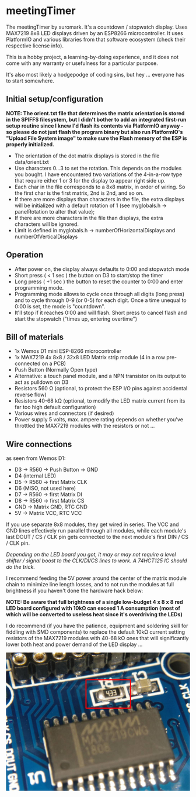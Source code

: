 # meetingTimer

The meetingTimer by suromark. It's a countdown / stopwatch display. Uses MAX7219 8x8 LED displays driven by an ESP8266 microcontroller. It uses PlatformIO and various libraries from that software ecosystem (check their respective license info).

This is a hobby project, a learning-by-doing experience, and it does not come with any warranty or usefulness for a particular purpose.

It's also most likely a hodgepodge of coding sins, but hey ... everyone has to start somewhere.

## Initial setup/configuration

**NOTE: The orient.txt file that determines the matrix orientation is stored in the SPIFFS filesystem, but I didn't bother to add an integrated first-run setup routine since I knew I'd flash its contents via PlatformIO anyway - so please do not just flash the program binary but also run PlatformIO's "Upload File System image" to make sure the Flash memory of the ESP is properly initialized.**

- The orientation of the dot matrix displays is stored in the file data/orient.txt
- Use characters 0...3 to set the rotation. This depends on the modules you bought. I have encountered two variations of the 4-in-a-row type that require either 1 or 3 for the display to appear right side up.
- Each char in the file corresponds to a 8x8 matrix, in order of wiring. So the first char is the first matrix, 2nd is 2nd, and so on. 
- If there are more displays than characters in the file, the extra displays will be initialized with a default rotation of 1 (see myglobals.h -> panelRotation to alter that value);
- If there are more characters in the file than displays, the extra characters will be ignored.
- Limit is defined in myglobals.h -> numberOfHorizontalDisplays and numberOfVerticalDisplays

## Operation

- After power on, the display always defaults to 0:00 and stopwatch mode
- Short press ( < 1 sec ) the button on D3 to start/stop the timer
- Long press ( +1 sec ) the button to reset the counter to 0:00 and enter programming mode.
- Programming mode allows to cycle once through all digits (long press) and to cycle through 0-9 (or 0-5) for each digit. Once a time unequal to 0:00 is set, the mode is "countdown".
- It'll stop if it reaches 0:00 and will flash. Short press to cancel flash and start the stopwatch ("times up, entering overtime")


## Bill of materials

- 1x Wemos D1 mini ESP-8266 microcontroller
- 1x MAX7219 4x 8x8 / 32x8 LED Matrix strip module (4 in a row pre-connected on a PCB)
- Push Button (Normally Open type)
- Alternative: a touch panel module, and a NPN transistor on its output to act as pulldown on D3
- Resistors 560 Ω (optional, to protect the ESP I/O pins against accidental reverse flow)
- Resistors 40-68 kΩ (optional, to modify the LED matrix current from its far too high default configuration)
- Various wires and connectors (if desired)
- Power supply 5 volts, max. ampere rating depends on whether you've throttled the MAX7219 modules with the resistors or not ...  

## Wire connections

as seen from Wemos D1:

- D3 -> R560 -> Push Button -> GND
- D4 (internal LED)
- D5 -> R560 -> first Matrix CLK
- D6 (MISO, not used here)
- D7 -> R560 -> first Matrix DI
- D8 -> R560 -> first Matrix CS
- GND -> Matrix GND, RTC GND
- 5V -> Matrix VCC, RTC VCC

If you use separate 8x8 modules, they get wired in series. The VCC and GND lines effectively run parallel through all modules, while each module's last DOUT / CS / CLK pin gets connected to the next module's first DIN / CS / CLK pin.

*Depending on the LED board you got, it may or may not require a level shifter / signal boost to the CLK/DI/CS lines to work. A 74HCT125 IC should do the trick.*

I recommend feeding the 5V power around the center of the matrix module chain to minimize line length losses, and to not run the modules at full brightness if you haven't done the hardware hack below:

**NOTE: Be aware that full brightness of a single low-budget 4 x 8 x 8 red LED board configured with 10kΩ can exceed 1 A consumption (most of which will be converted to useless heat since it's overdriving the LEDs)**

I do recommend (if you have the patience, equipment and soldering skill for fiddling with SMD components) to replace the default 10kΩ current setting resistors of the MAX7219 modules with 40-68 kΩ ones that will significantly lower both heat and power demand of the LED display ...

![Replaced resistor](/docs/img/2019-09-29_181650_IMG_web.jpg)